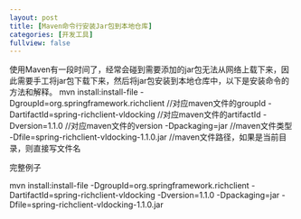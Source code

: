 ```yaml
---
layout: post
title: [Maven命令行安装Jar包到本地仓库]
categories: [开发工具]
fullview: false
---
```

使用Maven有一段时间了，经常会碰到需要添加的jar包无法从网络上载下来，因此需要手工将jar包下载下来，然后将jar包安装到本地仓库中，以下是安装命令的方法和解释。
mvn install:install-file -DgroupId=org.springframework.richclient //对应maven文件的groupId -DartifactId=spring-richclient-vldocking //对应maven文件的artifactId -Dversion=1.1.0 //对应maven文件的version -Dpackaging=jar //maven文件类型 -Dfile=spring-richclient-vldocking-1.1.0.jar //maven文件路径，如果是当前目录，则直接写文件名

完整例子

mvn install:install-file -DgroupId=org.springframework.richclient -DartifactId=spring-richclient-vldocking -Dversion=1.1.0 -Dpackaging=jar -Dfile=spring-richclient-vldocking-1.1.0.jar
